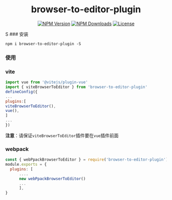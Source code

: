 <h1 align="center">browser-to-editor-plugin</h1>
<p align="center">
  <a href="https://www.npmjs.com/package/browser-to-editor-plugin" target="_blank" rel="noopener noreferrer"><img src="https://badgen.net/npm/v/browser-to-editor-plugin" alt="NPM Version" /></a>
  <a href="https://www.npmjs.com/package/browser-to-editor-plugin" target="_blank" rel="noopener noreferrer"><img src="https://badgen.net/npm/dt/browser-to-editor-plugin" alt="NPM Downloads" /></a>
  <!-- <a href="https://nodejs.org/" target="_blank" rel="noopener noreferrer"><img src="https://badgen.net/npm/node/browser-to-editor-plugin" alt="Node.js" /></a> -->
  <a href="https://github.com/ningshao1/browser-to-editor-plugin/blob/master/LICENSE" target="_blank" rel="noopener noreferrer"><img src="https://badgen.net/github/license/ningshao1/browser-to-editor-plugin" alt="License" /></a>
</p>S
### 安装

`npm i browser-to-editor-plugin -S`

### 使用

### vite

```javascript
import vue from '@vitejs/plugin-vue'
import { viteBrowserToEditor } from 'browser-to-editor-plugin'
defineConfig({
...
plugins:[
viteBrowserToEditor(),
vue(),
]
...
})
```

**注意**：请保证`viteBrowserToEditor`插件要在`vue`插件前面

### webpack

```javascript
const { webPpackBrowserToEditor } = require('browser-to-editor-plugin')
module.exports = {
  plugins: [
      ....
      new webPpackBrowserToEditor()
      ...
      ],
}
```

